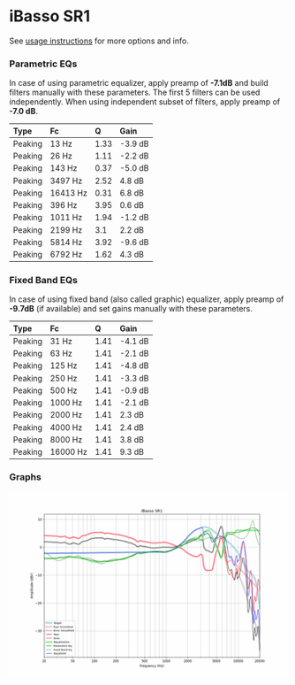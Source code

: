 # iBasso SR1
See [usage instructions](https://github.com/jaakkopasanen/AutoEq#usage) for more options and info.

### Parametric EQs
In case of using parametric equalizer, apply preamp of **-7.1dB** and build filters manually
with these parameters. The first 5 filters can be used independently.
When using independent subset of filters, apply preamp of **-7.0 dB**.

| Type    | Fc       |    Q | Gain    |
|:--------|:---------|:-----|:--------|
| Peaking | 13 Hz    | 1.33 | -3.9 dB |
| Peaking | 26 Hz    | 1.11 | -2.2 dB |
| Peaking | 143 Hz   | 0.37 | -5.0 dB |
| Peaking | 3497 Hz  | 2.52 | 4.8 dB  |
| Peaking | 16413 Hz | 0.31 | 6.8 dB  |
| Peaking | 396 Hz   | 3.95 | 0.6 dB  |
| Peaking | 1011 Hz  | 1.94 | -1.2 dB |
| Peaking | 2199 Hz  | 3.1  | 2.2 dB  |
| Peaking | 5814 Hz  | 3.92 | -9.6 dB |
| Peaking | 6792 Hz  | 1.62 | 4.3 dB  |

### Fixed Band EQs
In case of using fixed band (also called graphic) equalizer, apply preamp of **-9.7dB**
(if available) and set gains manually with these parameters.

| Type    | Fc       |    Q | Gain    |
|:--------|:---------|:-----|:--------|
| Peaking | 31 Hz    | 1.41 | -4.1 dB |
| Peaking | 63 Hz    | 1.41 | -2.1 dB |
| Peaking | 125 Hz   | 1.41 | -4.8 dB |
| Peaking | 250 Hz   | 1.41 | -3.3 dB |
| Peaking | 500 Hz   | 1.41 | -0.9 dB |
| Peaking | 1000 Hz  | 1.41 | -2.1 dB |
| Peaking | 2000 Hz  | 1.41 | 2.3 dB  |
| Peaking | 4000 Hz  | 1.41 | 2.4 dB  |
| Peaking | 8000 Hz  | 1.41 | 3.8 dB  |
| Peaking | 16000 Hz | 1.41 | 9.3 dB  |

### Graphs
![](./iBasso%20SR1.png)